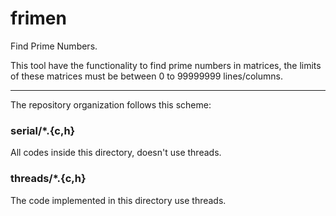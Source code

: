 # frimen

Find Prime Numbers.

This tool have the functionality to find prime numbers in matrices, the limits
of these matrices must be between 0 to 99999999 lines/columns.

---

The repository organization follows this scheme:

### serial/*.{c,h}

All codes inside this directory, doesn't use threads.

### threads/*.{c,h}

The code implemented in this directory use threads.
